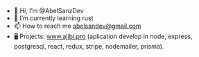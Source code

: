 - 👋 Hi, I’m @AbelSanzDev
- 🌱 I’m currently learning rust
- 📫 How to reach me abelsandev@gmail.com
- 🖥️ Projects: www.ajibi.pro (aplication develop in node, express, postgresql, react, redux, stripe, nodemailer, prisma).



